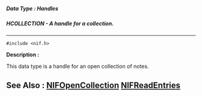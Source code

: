 ##### Data Type : Handles
##### HCOLLECTION - A handle for a collection.
---
```
#include <nif.h>
```
**Description :**

This data type is a handle for an open collection of notes.

**See Also :**
[NIFOpenCollection](/reference/Func/NIFOpenCollection)
[NIFReadEntries](/reference/Func/NIFReadEntries)
---
